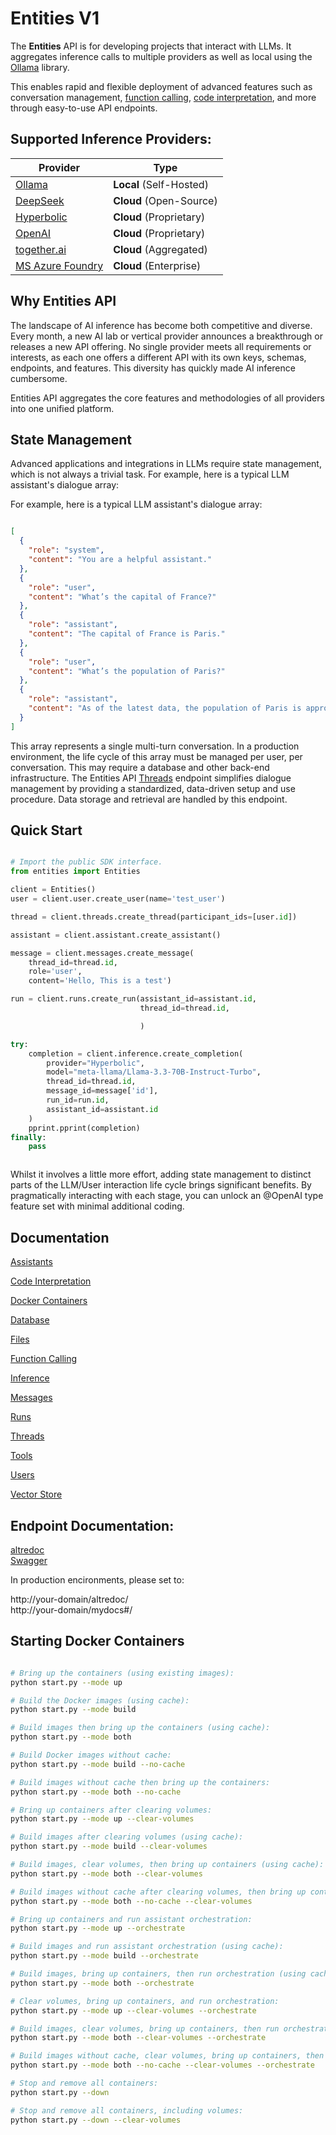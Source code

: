 # Entities V1

The **Entities** API is for developing projects that interact with LLMs.
It aggregates inference calls to multiple providers as well as local using the [Ollama](https://github.com/ollama) library. 

This enables rapid and flexible deployment of advanced features such as conversation management, 
[function calling](/docs/function_calling.md), [code interpretation](/docs/function_calling.md), and more through easy-to-use API endpoints.


## Supported Inference Providers: 

| Provider                                       | Type                        |
|------------------------------------------------|-----------------------------|
| [Ollama](https://github.com/ollama)            | **Local** (Self-Hosted)     |
| [DeepSeek](https://platform.deepseek.com/)     | **Cloud** (Open-Source)     |
| [Hyperbolic](https://hyperbolic.xyz/)          | **Cloud** (Proprietary)     |
| [OpenAI](https://platform.openai.com/)         | **Cloud** (Proprietary)     |
| [together.ai](https://www.together.ai/)        | **Cloud** (Aggregated)      |
| [MS Azure Foundry](https://azure.microsoft.com) | **Cloud** (Enterprise)      |


## Why Entities API

The landscape of AI inference has become both competitive and diverse. Every month, a new AI lab or vertical provider announces a breakthrough or releases a new API offering. No single provider meets all requirements or interests, as each one offers a different API with its own keys, schemas, endpoints, and features. This diversity has quickly made AI inference cumbersome.

Entities API aggregates the core features and methodologies of all providers into one unified platform.

## State Management

Advanced applications and integrations in LLMs require state management, which is not always a trivial task.
For example, here is a typical LLM assistant's dialogue array:

For example,  here is a typical LLM assistant's dialogue array:

```json

[
  {
    "role": "system",
    "content": "You are a helpful assistant."
  },
  {
    "role": "user",
    "content": "What’s the capital of France?"
  },
  {
    "role": "assistant",
    "content": "The capital of France is Paris."
  },
  {
    "role": "user",
    "content": "What’s the population of Paris?"
  },
  {
    "role": "assistant",
    "content": "As of the latest data, the population of Paris is approximately 2.1 million."
  }
]

```

This array represents a single multi-turn conversation. In a production environment, the life cycle of this array must be managed per user, per conversation. This may require a database and other back-end infrastructure.
The Entities API [Threads](/docs/threads.md)  endpoint simplifies dialogue management by providing a standardized, data-driven setup and use procedure. Data storage and retrieval are handled by this endpoint.



## Quick Start

```python

# Import the public SDK interface.
from entities import Entities

client = Entities()
user = client.user.create_user(name='test_user')

thread = client.threads.create_thread(participant_ids=[user.id])

assistant = client.assistant.create_assistant()

message = client.messages.create_message(
    thread_id=thread.id,
    role='user',
    content='Hello, This is a test')

run = client.runs.create_run(assistant_id=assistant.id,
                             thread_id=thread.id,

                             )

try:
    completion = client.inference.create_completion(
        provider="Hyperbolic",
        model="meta-llama/Llama-3.3-70B-Instruct-Turbo",
        thread_id=thread.id,
        message_id=message['id'],
        run_id=run.id,
        assistant_id=assistant.id
    )
    pprint.pprint(completion)
finally:
    pass



```

Whilst it involves a little more effort, adding state management to distinct parts of the LLM/User interaction life cycle brings significant benefits. By pragmatically interacting with each stage, you can unlock an @OpenAI type feature set with minimal additional coding.

## Documentation

  [Assistants](/docs/assistants.md)
  
  [Code Interpretation](/docs/code_interpretation.md)
  
  [Docker Containers](/docs/docker_containers.md)

  [Database](/docs/database.md)
 
  [Files](/docs/files.md)
  
  [Function Calling](/docs/function_calling.md)
  
  [Inference](/docs/inference.md)
  
  [Messages](/docs/messages.md)
  
  [Runs](/docs/runs.md)

  [Threads](/docs/threads.md)

  [Tools](/docs/tools.md)
  
  [Users](/docs/users.md)
  
  [Vector Store](/docs/vector_store.md)

## Endpoint Documentation:

[altredoc](http://localhost:9000/altredoc)  
[Swagger](http://localhost:9000/mydocs#/)  


In production encironments, please set to:

http://your-domain/altredoc/  
http://your-domain/mydocs#/  


## Starting Docker Containers 

```bash

# Bring up the containers (using existing images):
python start.py --mode up

# Build the Docker images (using cache):
python start.py --mode build

# Build images then bring up the containers (using cache):
python start.py --mode both

# Build Docker images without cache:
python start.py --mode build --no-cache

# Build images without cache then bring up the containers:
python start.py --mode both --no-cache

# Bring up containers after clearing volumes:
python start.py --mode up --clear-volumes

# Build images after clearing volumes (using cache):
python start.py --mode build --clear-volumes

# Build images, clear volumes, then bring up containers (using cache):
python start.py --mode both --clear-volumes

# Build images without cache after clearing volumes, then bring up containers:
python start.py --mode both --no-cache --clear-volumes

# Bring up containers and run assistant orchestration:
python start.py --mode up --orchestrate

# Build images and run assistant orchestration (using cache):
python start.py --mode build --orchestrate

# Build images, bring up containers, then run orchestration (using cache):
python start.py --mode both --orchestrate

# Clear volumes, bring up containers, and run orchestration:
python start.py --mode up --clear-volumes --orchestrate

# Build images, clear volumes, bring up containers, then run orchestration (using cache):
python start.py --mode both --clear-volumes --orchestrate

# Build images without cache, clear volumes, bring up containers, then run orchestration:
python start.py --mode both --no-cache --clear-volumes --orchestrate

# Stop and remove all containers:
python start.py --down

# Stop and remove all containers, including volumes:
python start.py --down --clear-volumes

```
